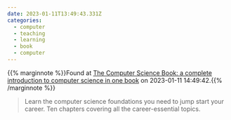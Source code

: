 ```yaml
---
date: 2023-01-11T13:49:43.331Z
categories:
  - computer
  - teaching
  - learning
  - book
  - computer
---
```

{{% marginnote %}}Found at [The Computer Science Book: a complete introduction to computer science in one book](https://thecomputersciencebook.com/) on 2023-01-11 14:49:42.{{% /marginnote %}}

> Learn the computer science foundations you need to jump start your career. Ten chapters covering all the career-essential topics.

